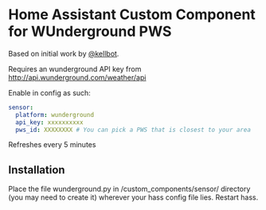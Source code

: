 # Home Assistant Custom Component for WUnderground PWS

Based on initial work by [@kellbot](https://github.com/kellbot/hass-wunderground).

Requires an wunderground API key from http://api.wunderground.com/weather/api

Enable in config as such:

```yaml
sensor:
  platform: wunderground
  api_key: xxxxxxxxxx
  pws_id: XXXXXXXX # You can pick a PWS that is closest to your area
```
Refreshes every 5 minutes

## Installation

Place the file wunderground.py in /custom_components/sensor/ directory (you may need to create it) wherever your hass config file lies. Restart hass.
